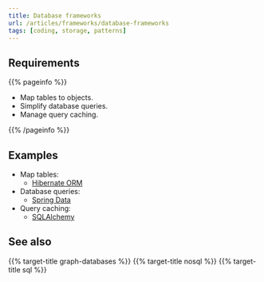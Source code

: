```yaml
---
title: Database frameworks
url: /articles/frameworks/database-frameworks
tags: [coding, storage, patterns]
---
```


## Requirements

{{% pageinfo %}}

* Map tables to objects.
* Simplify database queries.
* Manage query caching.

{{% /pageinfo %}}

## Examples

* Map tables:
  * [Hibernate ORM](https://hibernate.org/orm/)
* Database queries:
  * [Spring Data](https://spring.io/projects/spring-data/)
* Query caching:
  * [SQLAlchemy](https://docs.sqlalchemy.org/en/20/core/connections.html#sql-caching)

## See also

{{% target-title graph-databases %}}
{{% target-title nosql %}}
{{% target-title sql %}}
